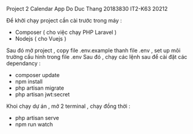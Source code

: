 Project 2 Calendar App 
Do Duc Thang 20183830 IT2-K63 20212

Để khởi chạy project cần cài trước trong máy :

 + Composer ( cho việc chạy PHP Laravel )
 + Nodejs ( cho Vuejs )


Sau đó mở project , copy file .env.example thanh file .env , set up môi trường cấu hình trong file .env
Sau đó , chạy các lệnh sau để cài đặt các dependancy :
 + composer update 
 + npm install 
 + php artisan migrate 
 + php artisan jwt:secret

Khoi chạy dự án , mở 2 terminal , chạy đồng thời :
 + php artisan serve 
 + npm run watch
